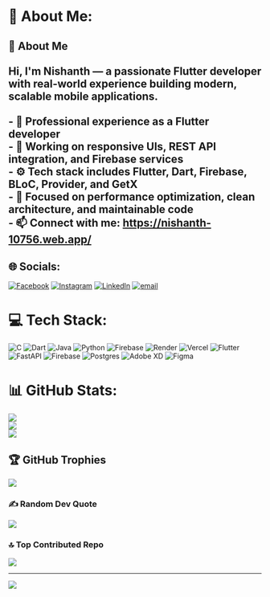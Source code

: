 # 💫 About Me:
## 👋 About Me<br><br>Hi, I'm Nishanth — a passionate Flutter developer with real-world experience building modern, scalable mobile applications.<br><br>- 💼 Professional experience as a Flutter developer  <br>- 🔭 Working on responsive UIs, REST API integration, and Firebase services  <br>- ⚙️ Tech stack includes Flutter, Dart, Firebase, BLoC, Provider, and GetX  <br>- 🎯 Focused on performance optimization, clean architecture, and maintainable code  <br>- 📫 Connect with me: https://nishanth-10756.web.app/


## 🌐 Socials:
[![Facebook](https://img.shields.io/badge/Facebook-%231877F2.svg?logo=Facebook&logoColor=white)](https://facebook.com/Nishanth) [![Instagram](https://img.shields.io/badge/Instagram-%23E4405F.svg?logo=Instagram&logoColor=white)](https://instagram.com/the_mad_leader) [![LinkedIn](https://img.shields.io/badge/LinkedIn-%230077B5.svg?logo=linkedin&logoColor=white)](https://linkedin.com/in/Nishanth) [![email](https://img.shields.io/badge/Email-D14836?logo=gmail&logoColor=white)](mailto:nishanthdeveloper121@gmail.com) 

# 💻 Tech Stack:
![C](https://img.shields.io/badge/c-%2300599C.svg?style=for-the-badge&logo=c&logoColor=white) ![Dart](https://img.shields.io/badge/dart-%230175C2.svg?style=for-the-badge&logo=dart&logoColor=white) ![Java](https://img.shields.io/badge/java-%23ED8B00.svg?style=for-the-badge&logo=openjdk&logoColor=white) ![Python](https://img.shields.io/badge/python-3670A0?style=for-the-badge&logo=python&logoColor=ffdd54) ![Firebase](https://img.shields.io/badge/firebase-%23039BE5.svg?style=for-the-badge&logo=firebase) ![Render](https://img.shields.io/badge/Render-%46E3B7.svg?style=for-the-badge&logo=render&logoColor=white) ![Vercel](https://img.shields.io/badge/vercel-%23000000.svg?style=for-the-badge&logo=vercel&logoColor=white) ![Flutter](https://img.shields.io/badge/Flutter-%2302569B.svg?style=for-the-badge&logo=Flutter&logoColor=white) ![FastAPI](https://img.shields.io/badge/FastAPI-005571?style=for-the-badge&logo=fastapi) ![Firebase](https://img.shields.io/badge/firebase-a08021?style=for-the-badge&logo=firebase&logoColor=ffcd34) ![Postgres](https://img.shields.io/badge/postgres-%23316192.svg?style=for-the-badge&logo=postgresql&logoColor=white) ![Adobe XD](https://img.shields.io/badge/Adobe%20XD-470137?style=for-the-badge&logo=Adobe%20XD&logoColor=#FF61F6) ![Figma](https://img.shields.io/badge/figma-%23F24E1E.svg?style=for-the-badge&logo=figma&logoColor=white)
# 📊 GitHub Stats:
![](https://github-readme-stats.vercel.app/api?username=NishanthDeveloper&theme=dark&hide_border=false&include_all_commits=false&count_private=false)<br/>
![](https://nirzak-streak-stats.vercel.app/?user=NishanthDeveloper&theme=dark&hide_border=false)<br/>
![](https://github-readme-stats.vercel.app/api/top-langs/?username=NishanthDeveloper&theme=dark&hide_border=false&include_all_commits=false&count_private=false&layout=compact)

## 🏆 GitHub Trophies
![](https://github-profile-trophy.vercel.app/?username=NishanthDeveloper&theme=radical&no-frame=false&no-bg=true&margin-w=4)

### ✍️ Random Dev Quote
![](https://quotes-github-readme.vercel.app/api?type=horizontal&theme=radical)

### 🔝 Top Contributed Repo
![](https://github-contributor-stats.vercel.app/api?username=NishanthDeveloper&limit=5&theme=dark&combine_all_yearly_contributions=true)

---
[![](https://visitcount.itsvg.in/api?id=NishanthDeveloper&icon=0&color=0)](https://visitcount.itsvg.in)

<!-- Proudly created with GPRM ( https://gprm.itsvg.in ) -->
